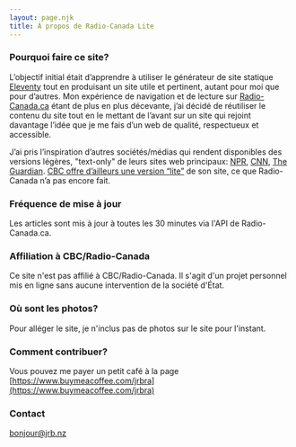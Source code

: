```yaml
---
layout: page.njk
title: À propos de Radio-Canada Lite
---
```

### Pourquoi faire ce site?
L’objectif initial était d’apprendre à utiliser le générateur de site statique [Eleventy](https://11ty.dev/) tout en produisant un site utile et pertinent, autant pour moi que pour d’autres. Mon expérience de navigation et de lecture sur [Radio-Canada.ca](https://ici.radio-canada.ca/) étant de plus en plus décevante, j’ai décidé de réutiliser le contenu du site tout en le mettant de l’avant sur un site qui rejoint davantage l’idée que je me fais d’un web de qualité, respectueux et accessible.

J’ai pris l’inspiration d’autres sociétés/médias qui rendent disponibles des versions légères, "text-only" de leurs sites web principaux: [NPR](https://text.npr.org/), [CNN](http://lite.cnn.com/en), [The Guardian](https://www.skinnyguardian.xyz/). [CBC offre d’ailleurs une version “lite”](https://www.cbc.ca/lite/) de son site, ce que Radio-Canada n’a pas encore fait.

### Fréquence de mise à jour
Les articles sont mis à jour à toutes les 30 minutes via l'API de Radio-Canada.ca. 

### Affiliation à CBC/Radio-Canada
Ce site n'est pas affilié à CBC/Radio-Canada. Il s'agit d'un projet personnel mis en ligne sans aucune intervention de la société d'État. 

### Où sont les photos?
Pour alléger le site, je n'inclus pas de photos sur le site pour l'instant.

### Comment contribuer?
Vous pouvez me payer un petit café à la page [https://www.buymeacoffee.com/jrbra](https://www.buymeacoffee.com/jrbra)

### Contact
<a href="mailto:bonjour@jrb.nz">bonjour@jrb.nz</a>